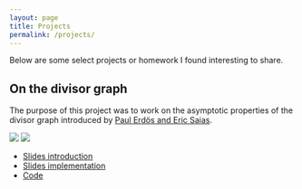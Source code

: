 ```yaml
---
layout: page
title: Projects
permalink: /projects/
---
```


Below are some select projects or homework I found interesting to share.

## On the divisor graph

The purpose of this project was to work on the asymptotic properties of the
divisor graph introduced by [Paul Erdös and Eric Saias](http://matwbn.icm.edu.pl/ksiazki/aa/aa73/aa7324.pdf).

![](/assets/images/graph1.png=250x)
![](/assets/images/graph2.png=250x)


* [Slides introduction](https://github.com/ncloarec/TIPE/blob/master/info.pdf)
* [Slides implementation](https://github.com/ncloarec/TIPE/blob/master/tipe.pdf)
* [Code](https://github.com/ncloarec/TIPE)
